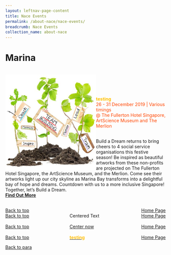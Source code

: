 ```yaml
---
layout: leftnav-page-content
title: Nace Events
permalink: /about-nace/nace-events/
breadcrumb: Nace Events
collection_name: about-nace
---
```




<a name="top"></a>
# Marina
<br> 
     <a href="/test/faq/"> <img src="/images/team.jpg" align="left" alt="team" style="width:285px;height:300px;"></a>
<br>
<br>
<br>
<br>
      <font color="orangered" style="color:#FFC000"><b>testing</b></font>
      <font color="orangered"><br>26 - 31 December 2019 | Various timings</font>
      <font color="orangered"><br> @ The Fullerton Hotel Singapore, ArtScience Museum and The Merlion </font>
      <br>
      
<a name="parag"></a>
      <br>Build a Dream returns to bring cheers to 4 social service organisations this festive season! Be inspired as beautiful artworks from these non-profits are projected on The Fullerton Hotel Singapore, the ArtScience Museum, and the Merlion. Come see their artworks light up our city skyline as Marina Bay transforms into a delightful bay of hope and dreams.
Countdown with us to a more inclusive Singapore! Together, let’s Build a Dream.
      <font color="orangered"><b><br><a href="/test/faq/">Find Out More</a></b></font>
      <br>
      <br>




<div id="textbox">
	<span><a href="#top">Back to top</a></span>
	<span style="float:right"><a href="https://nyp-nace-staging.netlify.com/">Home Page</a></span>
</div>


<div style="float: left"><a href="#top">Back to top</a></div>
<div style="float: right"><a href="https://nyp-nace-staging.netlify.com/">Home Page</a></div>
<div style="margin: 0 auto; width: 100px;">Centered Text</div>

<br>

<div style="float: left"><a href="#top">Back to top</a></div>
<div style="float: right"><a href="https://nyp-nace-staging.netlify.com/">Home Page</a></div>
<div style="margin: 0 auto; width: 100px;"><a href="https://nyp-nace-staging.netlify.com/">Center now</a></div>

<br>

<div style="float: left"><a href="#top">Back to top</a></div>
<div style="float: right"><a href="https://nyp-nace-staging.netlify.com/">Home Page</a></div>
<div style="margin: 0 auto; width: 100px;"><a href="https://nyp-nace-staging.netlify.com/"><font style="color:#FFC010"><b>testing</b></font></a></div>



[Back to para](#parag)

